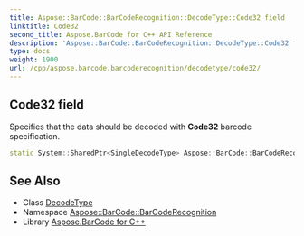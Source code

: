```yaml
---
title: Aspose::BarCode::BarCodeRecognition::DecodeType::Code32 field
linktitle: Code32
second_title: Aspose.BarCode for C++ API Reference
description: 'Aspose::BarCode::BarCodeRecognition::DecodeType::Code32 field. Specifies that the data should be decoded with Code32 barcode specification in C++.'
type: docs
weight: 1900
url: /cpp/aspose.barcode.barcoderecognition/decodetype/code32/
---
```

## Code32 field


Specifies that the data should be decoded with **Code32** barcode specification.

```cpp
static System::SharedPtr<SingleDecodeType> Aspose::BarCode::BarCodeRecognition::DecodeType::Code32
```




## See Also

* Class [DecodeType](../)
* Namespace [Aspose::BarCode::BarCodeRecognition](../../)
* Library [Aspose.BarCode for C++](../../../)
